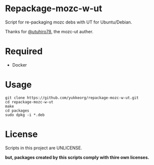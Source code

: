 # Repackage-mozc-w-ut

Script for re-packaging mozc debs with UT for Ubuntu/Debian.

Thanks for [@utuhiro78](https://github.com/utuhiro78), the mozc-ut auther.

# Required

* Docker

# Usage

```
git clone https://github.com/yukkeorg/repackage-mozc-w-ut.git
cd repackage-mozc-w-ut
make
cd packages
sudo dpkg -i *.deb
```

# License

Scripts in this project are UNLICENSE.  

**but, packages created by this scripts comply with thire own licenses.**
